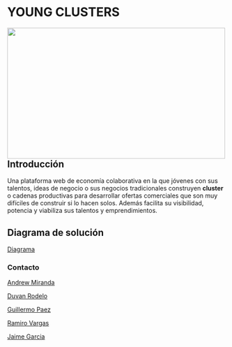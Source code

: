 # YOUNG CLUSTERS 
<div>
<img align="left" src="https://github.com/AndrewMiranda/YoungClusters/blob/main/image/Sin%20t%C3%ADtulo%20(1).png" width= "500" height="300"/>
</div>
  
## Introducción

Una plataforma web de economía colaborativa en la que jóvenes con sus talentos, ideas de negocio o sus negocios tradicionales
construyen **cluster** o cadenas productivas para desarrollar ofertas comerciales que son muy difíciles de construir si lo hacen solos.
Además facilita su visibilidad, potencia  y viabiliza sus talentos y emprendimientos.

## Diagrama de solución  
[Diagrama](https://github.com/AndrewMiranda/YoungClusters/blob/main/image/Path.jpg)


### Contacto

[Andrew Miranda](tiburonandrew@gmail.com)

[Duvan Rodelo](https://www.linkedin.com/in/duvanrode1o/)

[Guillermo Paez](guillermopaezguerra@gmail.com)

[Ramiro Vargas](ravargas456@misena.edu.co)

[Jaime Garcia](jaimegarcia9999c@gmail.com)
